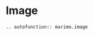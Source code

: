 # Image

<!-- TODO: add interactive marimo.image doc.
At the moment, our components app uses released versions of marimo, so these changes will lag behind. -->
<!-- <iframe class="demo" src="https://components.marimo.io/?component=image" frameborder="no"></iframe> -->

```{eval-rst}
.. autofunction:: marimo.image
```
